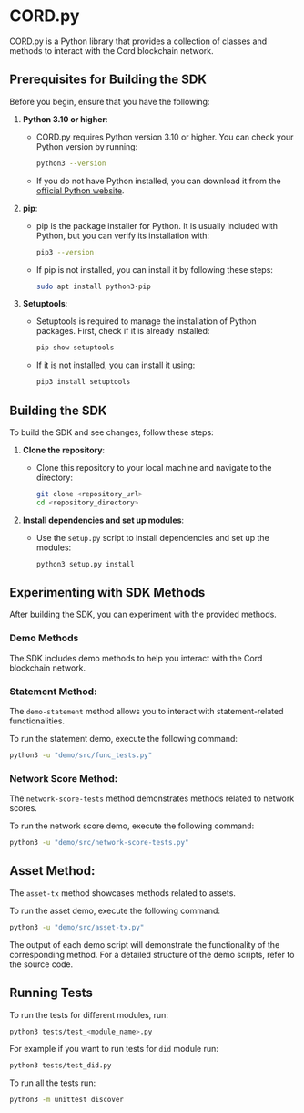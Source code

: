 # CORD.py
CORD.py is a Python library that provides a collection of classes and methods to interact with the Cord blockchain network.

## Prerequisites for Building the SDK

Before you begin, ensure that you have the following:

1. **Python 3.10 or higher**:
   - CORD.py requires Python version 3.10 or higher. You can check your Python version by running:
     ```bash
     python3 --version
     ```

   - If you do not have Python installed, you can download it from the [official Python website](https://www.python.org/downloads/).

2. **pip**:
   - pip is the package installer for Python. It is usually included with Python, but you can verify its installation with:
     ```bash
     pip3 --version
     ```

   - If pip is not installed, you can install it by following these steps:
     ```bash
     sudo apt install python3-pip
     ```

3. **Setuptools**:
   - Setuptools is required to manage the installation of Python packages. First, check if it is already installed:
     ```bash
     pip show setuptools
     ```
   - If it is not installed, you can install it using:
     ```bash
     pip3 install setuptools
     ```


## Building the SDK

To build the SDK and see changes, follow these steps:

1. **Clone the repository**:
   - Clone this repository to your local machine and navigate to the directory:
     ```bash
     git clone <repository_url>
     cd <repository_directory>
     ```

2. **Install dependencies and set up modules**:
   - Use the `setup.py` script to install dependencies and set up the modules:
     ```bash
     python3 setup.py install
     ```


## Experimenting with SDK Methods

After building the SDK, you can experiment with the provided methods.

### Demo Methods

The SDK includes demo methods to help you interact with the Cord blockchain network.

### Statement Method:

The `demo-statement` method allows you to interact with statement-related functionalities.

To run the statement demo, execute the following command:

```bash
python3 -u "demo/src/func_tests.py"
```

### Network Score Method:

The `network-score-tests` method demonstrates methods related to network scores.

To run the network score demo, execute the following command:

```bash
python3 -u "demo/src/network-score-tests.py"
```

## Asset Method:

The `asset-tx` method showcases methods related to assets.

To run the asset demo, execute the following command:

```bash
python3 -u "demo/src/asset-tx.py"
```

The output of each demo script will demonstrate the functionality of the corresponding method. For a detailed structure of the demo scripts, refer to the source code.

## Running Tests
To run the tests for different modules, run:

```bash
python3 tests/test_<module_name>.py
```
For example if you want to run tests for `did` module run:
```bash
python3 tests/test_did.py
```

To run all the tests run:
```bash
python3 -m unittest discover
```



